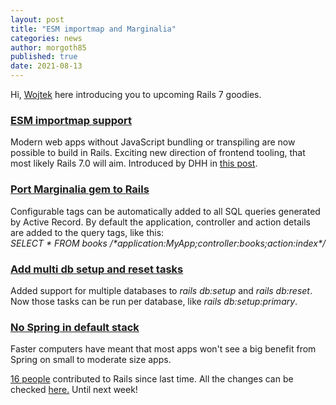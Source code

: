 ```yaml
---
layout: post
title: "ESM importmap and Marginalia"
categories: news
author: morgoth85
published: true
date: 2021-08-13
---
```


Hi, [Wojtek](https://twitter.com/morgoth85) here introducing you to upcoming Rails 7 goodies.

### [ESM importmap support](https://github.com/rails/importmap-rails)

Modern web apps without JavaScript bundling or transpiling are now possible to build in Rails. Exciting new direction of frontend tooling, that most likely Rails 7.0 will aim. Introduced by DHH in [this post](https://world.hey.com/dhh/modern-web-apps-without-javascript-bundling-or-transpiling-a20f2755).

### [Port Marginalia gem to Rails](https://github.com/rails/rails/pull/42240)

Configurable tags can be automatically added to all SQL queries generated by Active Record. By default the application, controller and action details are added to the query tags, like this:  
_SELECT \* FROM books /\*application:MyApp;controller:books;action:index\*/_

### [Add multi db setup and reset tasks](https://github.com/rails/rails/pull/42938)

Added support for multiple databases to _rails db:setup_ and _rails db:reset_. Now those tasks can be run per database, like _rails db:setup:primary_.

### [No Spring in default stack](https://github.com/rails/rails/pull/42997)

Faster computers have meant that most apps won't see a big benefit from Spring on small to moderate size apps.

[16 people](https://contributors.rubyonrails.org/contributors/in-time-window/20210808-20210813) contributed to Rails since last time. All the changes can be checked [here.](https://github.com/rails/rails/compare/@%7B2021-08-08%7D...main@%7B2021-08-13%7D) Until next week!
